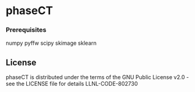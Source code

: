 # phaseCT



### Prerequisites
numpy
pyffw
scipy
skimage
sklearn

## License
phaseCT is distributed under the terms of the GNU Public License v2.0 - see the LICENSE file for details
LLNL-CODE-802730
